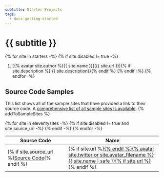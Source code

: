 ```yaml
---
subtitle: Starter Projects
tags:
  - docs-getting-started
---
```

# {{ subtitle }}

{% for site in starters -%}
{% if site.disabled != true -%}
1. [{% avatar site.author %}{{ site.name }}]({{ site.url }}){% if site.description %} {{ site.description}}{% endif %}
{% endif -%}
{% endfor -%}

## Source Code Samples

This list shows all of the sample sites that have provided a link to their source code. A [comprehensive list of all sample sites is available](/docs/sites/). {% addToSampleSites %}

<table>
  <thead>
    <tr>
      <th style="min-width: 9em"><span class="sr-only">Source Code</span></th>
      <th>Name</th>
    </tr>
  </thead>
  <tbody>
{% for site in eleventysites -%}
{% if site.disabled != true and site.source_url -%}
    <tr>
      <td>{% if site.source_url %}<a href="{{ site.source_url }}" class="minilink">Source Code</a>{% endif %}</td>
      <td>{% if site.url %}<a href="{{ site.url }}">{% endif %}{% avatar site.twitter or site.avatar_filename %}{{ site.name | safe }}{% if site.url %}</a>{% endif %}</td>
    </tr>
{% endif -%}
{% endfor -%}
  </tbody>
</table>

